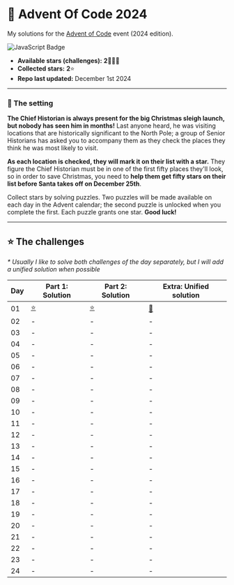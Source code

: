 # 🎄 Advent Of Code 2024

My solutions for the [Advent of Code](https://adventofcode.com/) event (2024 edition).

![JavaScript Badge](https://img.shields.io/badge/JavaScript-F7DF1E?logo=javascript&logoColor=000&style=for-the-badge)

- **Available stars (challenges):** **2**👩🏻‍💻
- **Collected stars:** **2**⭐
- **Repo last updated:** December 1st 2024

---

### 📖 The setting

**The Chief Historian is always present for the big Christmas sleigh launch, but nobody has seen him in months!** Last anyone heard, he was visiting locations that are historically significant to the North Pole; a group of Senior Historians has asked you to accompany them as they check the places they think he was most likely to visit.

**As each location is checked, they will mark it on their list with a star.** They figure the Chief Historian must be in one of the first fifty places they'll look, so in order to save Christmas, you need to **help them get fifty stars on their list before Santa takes off on December 25th**.

Collect stars by solving puzzles. Two puzzles will be made available on each day in the Advent calendar; the second puzzle is unlocked when you complete the first. Each puzzle grants one star. **Good luck!**

---

## ⭐ The challenges

_\* Usually I like to solve both challenges of the day separately, but I will add a unified solution when possible_

| Day | Part 1: Solution   | Part 2: Solution   | Extra: Unified solution |
| --- | ------------------ | ------------------ | ----------------------- |
| 01  | [⭐](./01/01-1.js) | [⭐](./01/01-2.js) | [🌠](./01/01.js)        |
| 02  | -                  | -                  | -                       |
| 03  | -                  | -                  | -                       |
| 04  | -                  | -                  | -                       |
| 05  | -                  | -                  | -                       |
| 06  | -                  | -                  | -                       |
| 07  | -                  | -                  | -                       |
| 08  | -                  | -                  | -                       |
| 09  | -                  | -                  | -                       |
| 10  | -                  | -                  | -                       |
| 11  | -                  | -                  | -                       |
| 12  | -                  | -                  | -                       |
| 13  | -                  | -                  | -                       |
| 14  | -                  | -                  | -                       |
| 15  | -                  | -                  | -                       |
| 16  | -                  | -                  | -                       |
| 17  | -                  | -                  | -                       |
| 18  | -                  | -                  | -                       |
| 19  | -                  | -                  | -                       |
| 20  | -                  | -                  | -                       |
| 21  | -                  | -                  | -                       |
| 22  | -                  | -                  | -                       |
| 23  | -                  | -                  | -                       |
| 24  | -                  | -                  | -                       |

